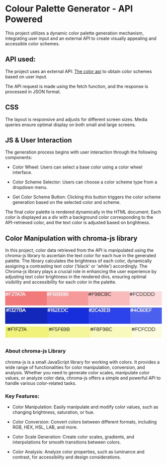 # Colour Palette Generator - API Powered
This project utilizes a dynamic color palette generation mechanism, integrating user input and an external API to create visually appealing and accessible color schemes.

## API used:
The project uses an external API: [The color api](https://www.thecolorapi.com/docs#schemes) to obtain color schemes based on user input.

The API request is made using the fetch function, and the response is processed in JSON format.

## CSS
The layout is responsive and adjusts for different screen sizes. Media queries ensure optimal display on both small and large screens.

## JS & User Interaction
The generation process begins with user interaction through the following components:

- Color Wheel: Users can 
select a base color using a color wheel interface.

- Color Scheme Selector: 
Users can choose a color scheme type from a dropdown menu.

- Get Color Scheme Button: 
Clicking this button triggers the color scheme generation based on the selected color and scheme.

The final color palette is rendered dynamically in the HTML document. Each color is displayed as a div with a background color corresponding to the API-retrieved color, and the text color is adjusted based on brightness.

## Color Manipulation with chroma-js library
In this project, color data retrieved from the API is manipulated using the chroma-js library to ascertain the text color for each hue in the generated palette. The library calculates the brightness of each color, dynamically assigning a contrasting text color ('black' or 'white') accordingly. The Chroma-js library plays a crucial role in enhancing the user experience by adjusting text color brightness in the rendered divs, ensuring optimal visibility and accessibility for each color in the palette.

![screenshot of chroma-js results](./assets/images/chroma-js.jpg)

### About chroma-js Library
chroma-js is a small JavaScript library for working with colors. It provides a wide range of functionalities for color manipulation, conversion, and analysis. Whether you need to generate color scales, manipulate color values, or analyze color data, chroma-js offers a simple and powerful API to handle various color-related tasks.

### Key Features:
- Color Manipulation: 
Easily manipulate and modify color values, such as changing brightness, saturation, or hue.

- Color Conversion: 
Convert colors between different formats, including RGB, HEX, HSL, LAB, and more.

- Color Scale Generation: 
Create color scales, gradients, and interpolations for smooth transitions between colors.

- Color Analysis: 
Analyze color properties, such as luminance and contrast, for accessibility and design considerations.